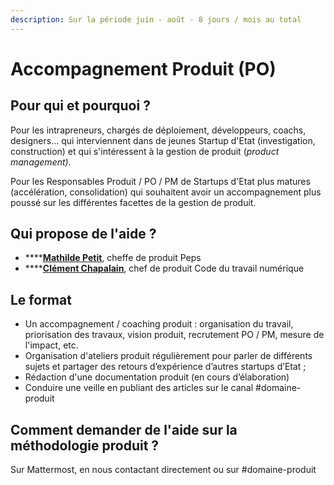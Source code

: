 ```yaml
---
description: Sur la période juin - août - 8 jours / mois au total
---
```


# Accompagnement Produit \(PO\)

## Pour qui et pourquoi ?

Pour les intrapreneurs, chargés de déploiement, développeurs, coachs, designers... qui interviennent dans de jeunes Startup d'Etat \(investigation, construction\) et qui s'intéressent à la gestion de produit \(_product management\)._

Pour les Responsables Produit / PO / PM de Startups d'Etat plus matures \(accélération, consolidation\) qui souhaitent avoir un accompagnement plus poussé sur les différentes facettes de la gestion de produit.

## Qui propose de l'aide ?

* \*\*\*\*[**Mathilde Petit**](https://www.linkedin.com/in/mathilde-petit-b90b8792/), cheffe de produit Peps 
* \*\*\*\*[**Clément Chapalain**](https://www.linkedin.com/in/cchapalain/?originalSubdomain=fr), chef de produit Code du travail numérique

## Le format 

* Un accompagnement / coaching produit : organisation du travail, priorisation des travaux, vision produit, recrutement PO / PM, mesure de l'impact, etc.
* Organisation d'ateliers produit régulièrement pour parler de différents sujets et partager des retours d’expérience d’autres startups d’Etat ; 
* Rédaction d'une documentation produit \(en cours d’élaboration\) 
* Conduire une veille en publiant des articles sur le canal \#domaine-produit 

## Comment demander de l'aide sur la méthodologie produit ?

Sur Mattermost, en nous contactant directement ou sur \#domaine-produit

